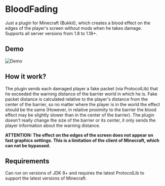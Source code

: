 # BloodFading

Just a plugin for Minecraft (Bukkit), which creates a blood effect on the edges of the player's screen without mods when he takes damage. Supports all server versions from 1.8 to 1.18+. 

## Demo

![Demo](demo.gif)

## How it work?

The plugin sends each damaged player a fake packet (via ProtocolLib) that he exceeded the warning distance of the barrier world in which he is. Fake packet distance is calculated relative to the player's distance from the center of the barrier, so no matter where the player is in the world the effect should be the same (However, in relative proximity to the barrier the blood effect may be slightly slower than in the center of the barrier). The plugin doesn't really change the size of the barrier or its center, it only sends the player information about the warning distance.

**ATTENTION: The effect on the edges of the screen does not appear on fast graphics settings. This is a limitation of the client of Minecraft, which can not be bypassed.**

## Requirements

Can run on versions of JDK 8+ and requires the latest ProtocolLib to support the latest versions of Minecraft.
